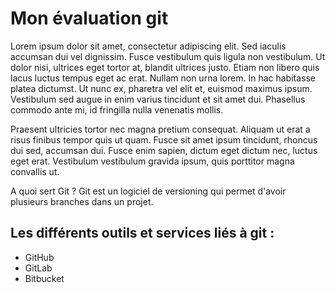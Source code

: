 # Mon évaluation git

Lorem ipsum dolor sit amet, consectetur adipiscing elit. Sed iaculis accumsan dui vel dignissim. Fusce vestibulum quis ligula non vestibulum. Ut dolor nisi, ultrices eget tortor at, blandit ultrices justo. Etiam non libero quis lacus luctus tempus eget ac erat. Nullam non urna lorem. In hac habitasse platea dictumst. Ut nunc ex, pharetra vel elit et, euismod maximus ipsum. Vestibulum sed augue in enim varius tincidunt et sit amet dui. Phasellus commodo ante mi, id fringilla nulla venenatis mollis.

Praesent ultricies tortor nec magna pretium consequat. Aliquam ut erat a risus finibus tempor quis ut quam. Fusce sit amet ipsum tincidunt, rhoncus dui sed, accumsan dui. Fusce enim sapien, dictum eget dictum nec, luctus eget erat. Vestibulum vestibulum gravida ipsum, quis porttitor magna convallis ut.

A quoi sert Git ? Git est un logiciel de versioning qui permet d'avoir plusieurs branches dans un projet.



## Les différents outils et services liés à git :
- GitHub
- GitLab
- Bitbucket